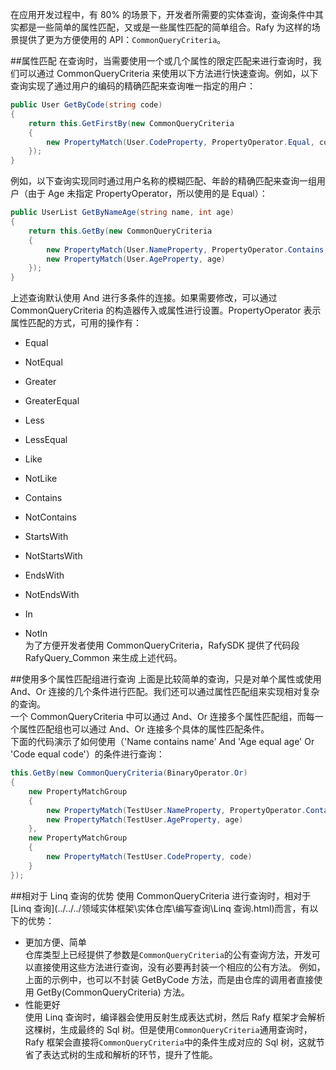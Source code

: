 在应用开发过程中，有 80% 的场景下，开发者所需要的实体查询，查询条件中其实都是一些简单的属性匹配，又或是一些属性匹配的简单组合。Rafy 为这样的场景提供了更为方便使用的 API：`CommonQueryCriteria`。  

##属性匹配
在查询时，当需要使用一个或几个属性的限定匹配来进行查询时，我们可以通过 CommonQueryCriteria 
来使用以下方法进行快速查询。例如，以下查询实现了通过用户的编码的精确匹配来查询唯一指定的用户：

```cs
public User GetByCode(string code)
{
    return this.GetFirstBy(new CommonQueryCriteria
    {
        new PropertyMatch(User.CodeProperty, PropertyOperator.Equal, code)
    });
}
```

例如，以下查询实现同时通过用户名称的模糊匹配、年龄的精确匹配来查询一组用户（由于 Age 未指定 PropertyOperator，所以使用的是 Equal）：

```cs
public UserList GetByNameAge(string name, int age)
{
    return this.GetBy(new CommonQueryCriteria
    {
        new PropertyMatch(User.NameProperty, PropertyOperator.Contains, name),
        new PropertyMatch(User.AgeProperty, age)
    });
}
```

上述查询默认使用 And 进行多条件的连接。如果需要修改，可以通过 CommonQueryCriteria
的构造器传入或属性进行设置。PropertyOperator 表示属性匹配的方式，可用的操作有：

 - Equal
 - NotEqual

 - Greater

 - GreaterEqual

 - Less

 - LessEqual

 - Like

 - NotLike

 - Contains

 - NotContains

 - StartsWith

 - NotStartsWith

 - EndsWith

 - NotEndsWith

 - In

 - NotIn
   ​     
   为了方便开发者使用 CommonQueryCriteria，RafySDK 提供了代码段 RafyQuery_Common 来生成上述代码。                

##使用多个属性匹配组进行查询
上面是比较简单的查询，只是对单个属性或使用 And、Or 连接的几个条件进行匹配。我们还可以通过属性匹配组来实现相对复杂的查询。  
一个 CommonQueryCriteria 中可以通过 And、Or 连接多个属性匹配组，而每一个属性匹配组也可以通过 And、Or 连接多个具体的属性匹配条件。  
下面的代码演示了如何使用（'Name contains name' And 'Age equal age' Or 'Code equal code'）的条件进行查询：

```cs
this.GetBy(new CommonQueryCriteria(BinaryOperator.Or)
{
    new PropertyMatchGroup
    {
        new PropertyMatch(TestUser.NameProperty, PropertyOperator.Contains, name)
        new PropertyMatch(TestUser.AgeProperty, age)
    },
    new PropertyMatchGroup
    {
        new PropertyMatch(TestUser.CodeProperty, code)
    }
});
```


##相对于 Linq 查询的优势
使用 CommonQueryCriteria 进行查询时，相对于[Linq 查询](../../../领域实体框架\实体仓库\编写查询\Linq 查询.html)而言，有以下的优势：
 - 更加方便、简单  
     仓库类型上已经提供了参数是`CommonQueryCriteria`的公有查询方法，开发可以直接使用这些方法进行查询，没有必要再封装一个相应的公有方法。
       例如，上面的示例中，也可以不封装 GetByCode 方法，而是由仓库的调用者直接使用 GetBy(CommonQueryCriteria) 方法。
 - 性能更好  
     使用 Linq 查询时，编译器会使用反射生成表达式树，然后 Rafy 框架才会解析这棵树，生成最终的 Sql 树。但是使用`CommonQueryCriteria`通用查询时，Rafy 框架会直接将`CommonQueryCriteria`中的条件生成对应的 Sql 树，这就节省了表达式树的生成和解析的环节，提升了性能。
